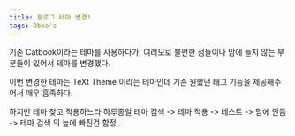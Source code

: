 ```yaml
---
title: 블로그 테마 변경!
tags: Dboo's
---
```


기존 Catbook이라는 테마를 사용하다가, 여러모로 불편한 점들이나 맘에 들지 않는 부분들이 있어서 테마를 변경했다.

이번 변경한 테마는 TeXt Theme 이라는 테마인데 기존 원했던 태그 기능을 제공해주어서 매우 흡족하다.

하지만 테마 찾고 적용하느라 하루종일 테마 검색 -> 테마 적용 -> 테스트 -> 맘에 안듬 -> 테마 검색 의 늪에 빠진건 함정...
